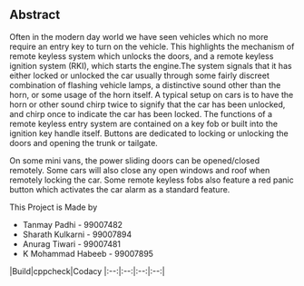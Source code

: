## Abstract

Often in the modern day world we have seen vehicles which no more require an entry key to turn on the vehicle. This highlights the mechanism of remote keyless system which unlocks the doors, and a remote keyless ignition system (RKI), which starts the engine.The system signals that it has either locked or unlocked the car usually through some fairly discreet combination of flashing vehicle lamps, a distinctive sound other than the horn, or some usage of the horn itself. A typical setup on cars is to have the horn or other sound chirp twice to signify that the car has been unlocked, and chirp once to indicate the car has been locked. The functions of a remote keyless entry system are contained on a key fob or built into the ignition key handle itself. Buttons are dedicated to locking or unlocking the doors and opening the trunk or tailgate. 

On some mini vans, the power sliding doors can be opened/closed remotely. Some cars will also close any open windows and roof when remotely locking the car. Some remote keyless fobs also feature a red panic button which activates the car alarm as a standard feature.

This Project is Made by
* Tanmay Padhi - 99007482 
* Sharath Kulkarni - 99007894
* Anurag Tiwari - 99007481
* K Mohammad Habeeb - 99007895


|Build|cppcheck|Codacy
|:--:|:--:|:--:|:--:|
